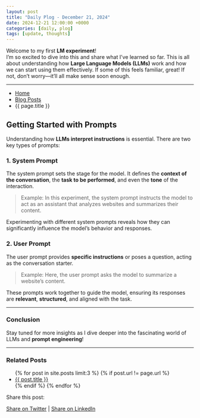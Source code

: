 ```yaml
---
layout: post
title: "Daily Plog - December 21, 2024"
date: 2024-12-21 12:00:00 +0000
categories: [daily, plog]
tags: [update, thoughts]
---
```



Welcome to my first **LM experiment**!  
I’m so excited to dive into this and share what I’ve learned so far. This is all about understanding how **Large Language Models (LLMs)** work and how we can start using them effectively. If some of this feels familiar, great! If not, don’t worry—it’ll all make sense soon enough.

---

<nav aria-label="Breadcrumb" class="breadcrumb">
  <ul>
    <li><a href="{{ site.baseurl }}/">Home</a></li>
    <li><a href="{{ site.baseurl }}/posts/">Blog Posts</a></li>
    <li>{{ page.title }}</li>
  </ul>
</nav>

## Getting Started with Prompts

Understanding how **LLMs interpret instructions** is essential. There are two key types of prompts:

### 1. System Prompt
The system prompt sets the stage for the model. It defines the **context of the conversation**, the **task to be performed**, and even the **tone** of the interaction. 

> Example: In this experiment, the system prompt instructs the model to act as an assistant that analyzes websites and summarizes their content.

Experimenting with different system prompts reveals how they can significantly influence the model’s behavior and responses.

### 2. User Prompt
The user prompt provides **specific instructions** or poses a question, acting as the conversation starter. 

> Example: Here, the user prompt asks the model to summarize a website’s content.

These prompts work together to guide the model, ensuring its responses are **relevant**, **structured**, and aligned with the task.

---

### Conclusion

Stay tuned for more insights as I dive deeper into the fascinating world of LLMs and **prompt engineering**!

---

<section>
  <h3>Related Posts</h3>
  <ul>
    {% for post in site.posts limit:3 %}
    {% if post.url != page.url %}
    <li><a href="{{ post.url | relative_url }}">{{ post.title }}</a></li>
    {% endif %}
    {% endfor %}
  </ul>
</section>

<div class="social-sharing">
  <p>Share this post:</p>
  <a href="https://twitter.com/intent/tweet?text={{ page.title }}&url={{ site.url }}{{ page.url }}" target="_blank">Share on Twitter</a> |
  <a href="https://www.linkedin.com/shareArticle?mini=true&url={{ site.url }}{{ page.url }}&title={{ page.title }}" target="_blank">Share on LinkedIn</a>
</div>

